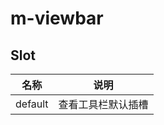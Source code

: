 # m-viewbar

## Slot
| 名称    | 说明               |
| ------- | ------------------ |
| default | 查看工具栏默认插槽 |